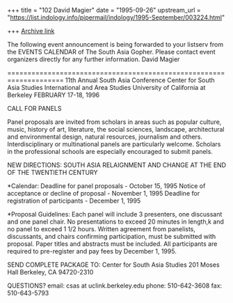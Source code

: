 +++
title = "102 David Magier"
date = "1995-09-26"
upstream_url = "https://list.indology.info/pipermail/indology/1995-September/003224.html"

+++
[Archive link](https://list.indology.info/pipermail/indology/1995-September/003224.html)

The following event announcement is being forwarded to your listserv
from the EVENTS CALENDAR of The South Asia Gopher. Please contact event
organizers directly for any further information.  David Magier

====================================================================
11th Annual South Asia Conference
Center for South Asia Studies
International and Area Studies
University of California at Berkeley
FEBRUARY 17-18, 1996

CALL FOR PANELS

Panel proposals are invited from scholars in areas such as popular 
culture, music, history of art, literature, the social sciences, 
landscape, architectural and environmental design, natural resources, 
journalism and others. Interdisciplinary or multinational panels are 
particularly welcome. Scholars in the professional schools are especially 
encouraged to submit panels.

NEW DIRECTIONS: SOUTH ASIA RELAIGNMENT AND CHANGE
AT THE END OF THE TWENTIETH CENTURY

*Calendar:
Deadline for panel proposals - October 15, 1995
Notice of acceptance or decline of proposal - November 1, 1995
Deadline for registration of participants - December 1, 1995

*Proposal Guidelines:
Each panel will include 3 presenters, one discussant and one panel chair. 
No presentations to exceed 20 minutes in length,k and no panel to exceed 
1 1/2 hours. Written agreement from panelists, discussants, and chairs 
confirming participation, must be submitted with proposal. Paper titles 
and abstracts must be included. All participants are required to 
pre-register and pay fees by December 1, 1995.

SEND COMPLETE PACKAGE TO:
Center for South Asia Studies
201 Moses Hall
Berkeley, CA  94720-2310

QUESTIONS?
email: csas at uclink.berkeley.edu
phone: 510-642-3608
fax:   510-643-5793





